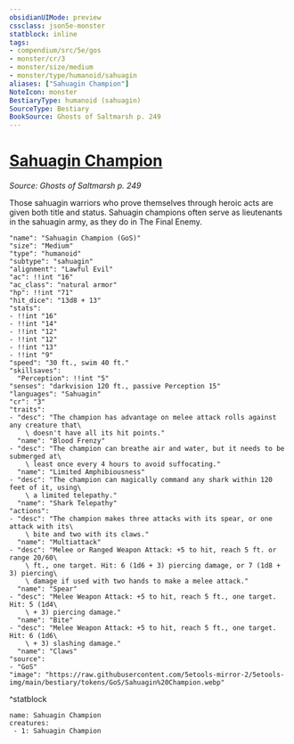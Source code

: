 ```yaml
---
obsidianUIMode: preview
cssclass: json5e-monster
statblock: inline
tags:
- compendium/src/5e/gos
- monster/cr/3
- monster/size/medium
- monster/type/humanoid/sahuagin
aliases: ["Sahuagin Champion"]
NoteIcon: monster
BestiaryType: humanoid (sahuagin)
SourceType: Bestiary
BookSource: Ghosts of Saltmarsh p. 249
---
```

# [Sahuagin Champion](2-Mechanics/CLI/bestiary/humanoid/sahuagin-champion-gos.md)
*Source: Ghosts of Saltmarsh p. 249*  

Those sahuagin warriors who prove themselves through heroic acts are given both title and status. Sahuagin champions often serve as lieutenants in the sahuagin army, as they do in The Final Enemy.

```statblock
"name": "Sahuagin Champion (GoS)"
"size": "Medium"
"type": "humanoid"
"subtype": "sahuagin"
"alignment": "Lawful Evil"
"ac": !!int "16"
"ac_class": "natural armor"
"hp": !!int "71"
"hit_dice": "13d8 + 13"
"stats":
- !!int "16"
- !!int "14"
- !!int "12"
- !!int "12"
- !!int "13"
- !!int "9"
"speed": "30 ft., swim 40 ft."
"skillsaves":
  "Perception": !!int "5"
"senses": "darkvision 120 ft., passive Perception 15"
"languages": "Sahuagin"
"cr": "3"
"traits":
- "desc": "The champion has advantage on melee attack rolls against any creature that\
    \ doesn't have all its hit points."
  "name": "Blood Frenzy"
- "desc": "The champion can breathe air and water, but it needs to be submerged at\
    \ least once every 4 hours to avoid suffocating."
  "name": "Limited Amphibiousness"
- "desc": "The champion can magically command any shark within 120 feet of it, using\
    \ a limited telepathy."
  "name": "Shark Telepathy"
"actions":
- "desc": "The champion makes three attacks with its spear, or one attack with its\
    \ bite and two with its claws."
  "name": "Multiattack"
- "desc": "Melee or Ranged Weapon Attack: +5 to hit, reach 5 ft. or range 20/60\
    \ ft., one target. Hit: 6 (1d6 + 3) piercing damage, or 7 (1d8 + 3) piercing\
    \ damage if used with two hands to make a melee attack."
  "name": "Spear"
- "desc": "Melee Weapon Attack: +5 to hit, reach 5 ft., one target. Hit: 5 (1d4\
    \ + 3) piercing damage."
  "name": "Bite"
- "desc": "Melee Weapon Attack: +5 to hit, reach 5 ft., one target. Hit: 6 (1d6\
    \ + 3) slashing damage."
  "name": "Claws"
"source":
- "GoS"
"image": "https://raw.githubusercontent.com/5etools-mirror-2/5etools-img/main/bestiary/tokens/GoS/Sahuagin%20Champion.webp"
```
^statblock

```encounter-table
name: Sahuagin Champion
creatures:
 - 1: Sahuagin Champion
```